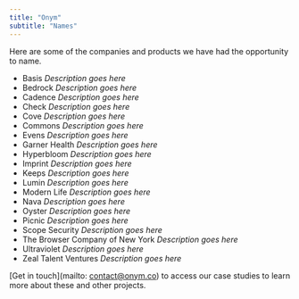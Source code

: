 ```yaml
---
title: "Onym"
subtitle: "Names"
---
```


Here are some of the companies and products we have had the
opportunity to&nbsp;name. 

- Basis *Description goes here*
- Bedrock *Description goes here*
- Cadence *Description goes here*
- Check *Description goes here*
- Cove *Description goes here*
- Commons *Description goes here*
- Evens *Description goes here*
- Garner Health *Description goes here*
- Hyperbloom *Description goes here*
- Imprint *Description goes here*
- Keeps *Description goes here*
- Lumin *Description goes here*
- Modern Life *Description goes here*
- Nava *Description goes here*
- Oyster *Description goes here*
- Picnic *Description goes here*
- Scope Security *Description goes here*
- The Browser Company of New York *Description goes here*
- Ultraviolet *Description goes here*
- Zeal Talent Ventures *Description goes here*

[Get in touch](mailto: contact@onym.co) to access our case studies to
learn more about these and other projects. 
